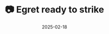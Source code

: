 ---
title: '📷 Egret ready to strike'
date: '2025-02-18'
image: 'https://cdn.diblasio.social/static/photos/2025/20250218_115045.jpg'
alt_text: "An egret stands by the water's edge among reeds in Huizen, Netherlands."
tags:
  - "#Photography"
  - "#Netherlands"
  - "#Huizen"
  - "#Nature"
  - "#Wildlife"
  - "#BirdWatching"
  - "#FujifilmXT4"
  - "#NaturePhotography"
  - "#Egrets"
description: ''
created_date: '2025-02-18'
location: "Randweg, Zenderwijk, Huizerhoogt, Huizen, Noord-Holland, Nederland, 1276 GE, Nederland"
exif_data: "FUJIFILM X-T4 XF100-400mmF4.5-5.6 R LM OIS WR (1/550 | f/5.6 | ISO 200)"
draft: false
---